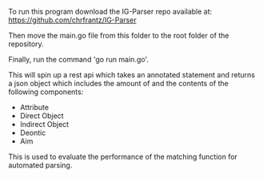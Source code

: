 To run this program download the IG-Parser repo available at:
https://github.com/chrfrantz/IG-Parser

Then move the main.go file from this folder to the root folder of the repository.

Finally, run the command 'go run main.go'.

This will spin up a rest api which takes an annotated statement and returns a json object
which includes the amount of and the contents of the following components:

* Attribute
* Direct Object
* Indirect Object
* Deontic
* Aim

This is used to evaluate the performance of the matching function for automated parsing.